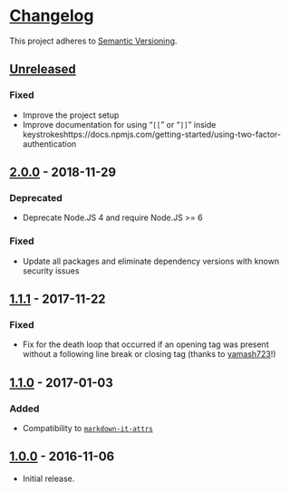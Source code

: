 # [Changelog](http://keepachangelog.com/)

This project adheres to [Semantic Versioning](http://semver.org/).

## [Unreleased][unreleased]
### Fixed
 * Improve the project setup
 * Improve documentation for using “`[[`” or “`]]`” inside keystrokeshttps://docs.npmjs.com/getting-started/using-two-factor-authentication


## [2.0.0] - 2018-11-29
### Deprecated
 * Deprecate Node.JS 4 and require Node.JS >= 6
### Fixed
 * Update all packages and eliminate dependency versions with known security issues

## [1.1.1] - 2017-11-22
### Fixed
 * Fix for the death loop that occurred if an opening tag was present without a following line break or closing tag (thanks to [yamash723](https://github.com/jGleitz/markdown-it-kbd/pull/3)!)

## [1.1.0] - 2017-01-03
### Added
 * Compatibility to [`markdown-it-attrs`](https://github.com/arve0/markdown-it-attrs/)

## [1.0.0] - 2016-11-06
 * Initial release.

[unreleased]: https://github.com/jGleitz/markdown-it-kbd/compare/v2.0.0...HEAD
[2.0.0]: https://github.com/jGleitz/markdown-it-kbd/compare/v1.1.1...v2.0.0
[1.1.1]: https://github.com/jGleitz/markdown-it-kbd/compare/v1.1.0...v1.1.1
[1.1.0]: https://github.com/jGleitz/markdown-it-kbd/compare/v1.0.0...v1.1.0
[1.0.0]: https://github.com/jGleitz/markdown-it-kbd/tree/v1.0.0
